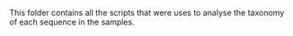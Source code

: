 This folder contains all the scripts that were uses to analyse the taxonomy of each sequence in the samples. 
